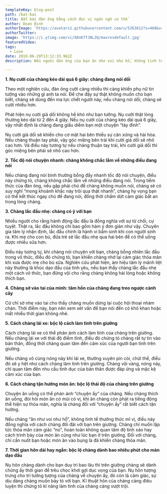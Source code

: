 ```yaml
---
templateKey: blog-post
path: /bat-bai
title: Bắt bài đàn ông bằng cách đọc vị ngôn ngữ cơ thể
author: Doan Binh
authorImage: 'https://avatars1.githubusercontent.com/u/5263612?s=460&v=4'
authorTwitter: 
image: 'https://i.ytimg.com/vi/X8nK7TJNL2Q/maxresdefault.jpg'
featuredVideo: 
tags:
  - Love
date: 2019-06-29T13:12:33.962Z
description: Nếu người đàn ông của bạn ăn như voi như hổ, không tinh tế thưởng thức mĩ vị, vậy có nghĩa là khi ở trên giường chàng cũng…

---
```


**1. Nụ cười của chàng kéo dài quá 6 giây: chàng đang nói dối**

Theo một nghiên cứu, đàn ông cười càng nhiều thì càng khiến phụ nữ tin tưởng vào những gì anh ta nói. Để che đậy sự thật không muốn cho bạn biết, chàng sẽ dùng đến ma lực chết người này, nếu chàng nói dối, chàng sẽ cười nhiều hơn.

Phát hiện nụ cười giả dối không hề khó như bạn tưởng. Nụ cười thật lòng thường kéo dài từ 2 đến 4 giây. Nếu nụ cười của chàng kéo dài quá 6 giây, vậy nhất định là chàng đang giấu diếm bạn một chuyện “tày đình”.

Nụ cười giả dối sẽ khiến cho cơ mặt hai bên thiếu sự cân xứng và hài hòa. Nếu chàng thuận tay phải, vậy góc miệng bên trái khi cười giả dối sẽ nhô cao hơn. Và điều này tương tự nếu chàng thuận tay trái, khi cười giả dối thì góc miệng bên phải sẽ nhô cao hơn.

**2. Tốc độ nói chuyện nhanh: chàng không chắc lắm về những điều đang nói**

Nếu chàng đang nói bình thường bỗng đẩy nhanh tốc độ nói chuyện, điều này chứng tỏ, chàng không chắc lắm về những điều đang nói. Trong tiềm thức của đàn ông, nếu gặp phải chủ đề chàng không muốn nói, chàng sẽ có suy nghĩ “mong khoảnh khắc này trôi qua thật nhanh”, chàng hy vọng bạn có thể kết thúc ngay chủ đề đang nói, đồng thời chấm dứt cảm giác bất an trong lòng chàng.

**3. Chàng lắc đầu nhẹ: chàng có ý với bạn**

Nhiều người cho rằng hành động lắc đầu là đồng nghĩa với sự từ chối, cự tuyệt. Thật ra, lắc đầu không chỉ bao gồm hàm ý đơn giản như vậy. Chuyên gia tâm lý nhận định, lắc đầu chính là hành vi bẩm sinh khi con người sinh ra. Khi mẹ cho con bú, đứa trẻ sẽ lắc đầu nhẹ qua hai bên để có thể uống được nhiều sữa hơn.

Điều này tương tự, khi chàng nói chuyện với bạn, chàng bỗng nhiên lắc đầu trong vô thức, điều đó chứng tỏ, bạn khiến chàng nhớ lại cảm giác thỏa mãn khi xưa được mẹ cho bú sữa. Nghiên cứu phát hiện, ám hiệu tâm lý mãnh liệt này thường là khúc dạo đầu của tình yêu, nếu bạn thấy chàng lắc đầu nhẹ một cách vô thức, bạn đừng vội cho rằng chàng không hài lòng hoặc không thích bạn.

**4. Chàng sờ vào tai của mình: tâm hồn của chàng đang treo ngược cành cây**

Cử chỉ sờ nhẹ vào tai cho thấy chàng muốn dừng lại cuộc hội thoại nhàm chán. Thời điểm này, bạn nên xem xét vấn đề bạn nói đến có khô khan hoặc mất nhiều thời gian không nhé.

**5. Cách chàng lái xe: bộc lộ cách làm tình trên giường**

Cách chàng lái xe có thể phản ánh cách làm tình của chàng trên giường. Nếu chàng lái xe với thái độ điềm tĩnh, điều đó chứng tỏ chàng rất tự tin vào bản thân, đồng thời chàng quan tâm đến cảm xúc của người bạn tình trên giường.

Nếu chàng vô cùng nóng nảy khi lái xe, thường xuyên pin còi, chửi thề, điều đó sẽ y hệt như cách chàng làm tình trên giường. Chàng vội vàng, nóng nảy, chỉ quan tâm đến nhu cầu tình dục của bản thân được đáp ứng và mặc kệ cảm xúc của bạn.

**6. Cách chàng tận hưởng món ăn: bộc lộ thái độ của chàng trên giường**

Chuyện ăn uống có thể phản ánh “chuyện ấy” của chàng. Nếu chàng thích ăn uống, đòi hỏi món ăn có mùi có vị, khi ăn chàng còn phát ra tiếng động thể hiện sự thỏa mãn, nghĩa là chàng đối với “chuyện ấy” rất biết cách tận hưởng.

Nếu chàng “ăn như voi như hổ”, không tinh tế thưởng thức mĩ vị, điều này đồng nghĩa với cách chàng đối đãi với bạn trên giường. Chàng chỉ muốn lập tức thỏa mãn cảm giác “no”, hoàn toàn không quan tâm độ tinh xảo hay cách trình bày của món ăn cũng như lúc bạn ở trên giường. Đối với chàng, chỉ cần nuốt bạn hoặc món ăn vào bụng là đã khiến chàng thỏa mãn.

**7. Thời gian hôn dài hay ngắn: bộc lộ chàng dành bao nhiêu phút cho màn dạo đầu**

Nụ hôn chàng dành cho bạn duy trì bao lâu thì trên giường chàng sẽ dành chừng ấy thời gian để trêu chọc khơi gợi dục vọng của bạn. Nụ hôn tượng trưng cho trí tưởng tượng của chàng về chuyện ấy, đó còn là cảm giác, sự dịu dàng chàng muốn bày tỏ với bạn. Kĩ thuật hôn của chàng càng điêu luyện thì chứng tỏ kĩ năng làm tình của chàng càng vượt trội.